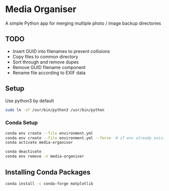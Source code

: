 # Media Organiser

A simple Python app for merging multiple photo / image backup directories

## TODO
- Insert GUID into filenames to prevent collisions
- Copy files to common directory
- Sort through and remove dupes
- Remove GUID filename component
- Rename file according to EXIF data

## Setup

Use python3 by default
```bash
sudo ln -sf /usr/bin/python3 /usr/bin/python
```

### Conda Setup
```bash
conda env create --file environment.yml
conda env create --file environment.yml --force  # if env already exists
conda activate media-organiser

conda deactivate
conda env remove -n media-organiser
```

## Installing Conda Packages
```bash
conda install -c conda-forge matplotlib
```
